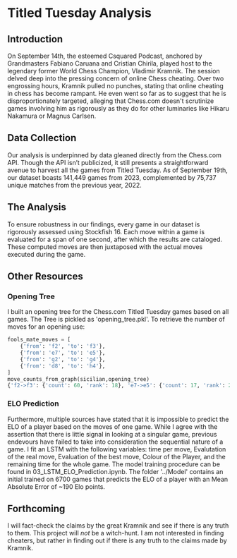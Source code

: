# Titled Tuesday Analysis

## Introduction
On September 14th, the esteemed Csquared Podcast, anchored by Grandmasters Fabiano Caruana and Cristian Chirila, played host to the legendary former World Chess Champion, Vladimir Kramnik. The session delved deep into the pressing concern of online Chess cheating. Over two engrossing hours, Kramnik pulled no punches, stating that online cheating in chess has become rampant. He even went so far as to suggest that he is disproportionately targeted, alleging that Chess.com doesn't scrutinize games involving him as rigorously as they do for other luminaries like Hikaru Nakamura or Magnus Carlsen.

## Data Collection
Our analysis is underpinned by data gleaned directly from the Chess.com API. Though the API isn’t publicized, it still presents a straightforward avenue to harvest all the games from Titled Tuesday. As of September 19th, our dataset boasts 141,449 games from 2023, complemented by 75,737 unique matches from the previous year, 2022.

## The Analysis
To ensure robustness in our findings, every game in our dataset is rigorously assessed using Stockfish 16. Each move within a game is evaluated for a span of one second, after which the results are cataloged. These computed moves are then juxtaposed with the actual moves executed during the game.

## Other Resources
### Opening Tree
I built an opening tree for the Chess.com Titled Tuesday games based on all games. The Tree is pickled as 'opening_tree.pkl'. To retrieve the number of moves for an opening use:

```python
fools_mate_moves = [
    {'from': 'f2', 'to': 'f3'},
    {'from': 'e7', 'to': 'e5'},
    {'from': 'g2', 'to': 'g4'},
    {'from': 'd8', 'to': 'h4'},
]
move_counts_from_graph(sicilian,opening_tree)
{'f2->f3': {'count': 60, 'rank': 18}, 'e7->e5': {'count': 17, 'rank': 2}, 'g2->g4': {'count': 1, 'rank': 5}, 'd8->h4': {'count': 1, 'rank': 1}}
```

### ELO Prediction
Furthermore, multiple sources have stated that it is impossible to predict the ELO of a player based on the moves of one game. While I agree with the assertion that there is little signal in looking at a singular game, previous endevours have failed to take into consideration the sequential nature of a game. I fit an LSTM with the following variables: time per move, Evalutation of the real move, Evaluation of the best move, Colour of the Player, and the remaining time for the whole game. The model training procedure can be found in 03_LSTM_ELO_Prediction.ipynb. The folder '../Model' contains an initial trained on 6700 games that predicts the ELO of a player with an Mean Absolute Error of ~190 Elo points.  

## Forthcoming
I will fact-check the claims by the great Kramnik and see if there is any truth to them. This project will *not* be a witch-hunt. I am not interested in finding cheaters, but rather in finding out if there is any truth to the claims made by Kramnik.